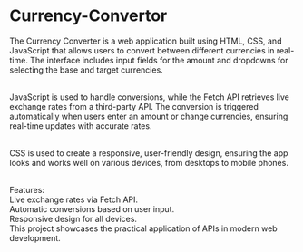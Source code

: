 # Currency-Convertor
<p>
The Currency Converter is a web application built using HTML, CSS, and JavaScript that allows users to convert between different currencies in real-time. The interface includes input fields for the amount and dropdowns for selecting the base and target currencies.<br><br>

JavaScript is used to handle conversions, while the Fetch API retrieves live exchange rates from a third-party API. The conversion is triggered automatically when users enter an amount or change currencies, ensuring real-time updates with accurate rates.<br><br>

CSS is used to create a responsive, user-friendly design, ensuring the app looks and works well on various devices, from desktops to mobile phones.<br><br>

Features:<br>
Live exchange rates via Fetch API.<br>
Automatic conversions based on user input.<br>
Responsive design for all devices.<br>
This project showcases the practical application of APIs in modern web development.</p>

